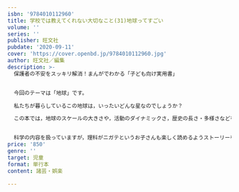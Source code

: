 ```yaml
---
isbn: '9784010112960'
title: 学校では教えてくれない大切なこと(31)地球ってすごい
volume: ''
series: ''
publisher: 旺文社
pubdate: '2020-09-11'
cover: 'https://cover.openbd.jp/9784010112960.jpg'
author: 旺文社／編集
description: >-
  保護者の不安をスッキリ解消！まんがでわかる「子ども向け実用書」


  今回のテーマは「地球」です。

  私たちが暮らしているこの地球は，いったいどんな星なのでしょうか？

  この本では，地球のスケールの大きさや，活動のダイナミックさ，歴史の長さ・多様さなどを，登場人物たちと一緒に楽しく知ることができます。


  科学の内容を扱っていますが，理科がニガテというお子さんも楽しく読めるようストーリーを工夫していますので，1冊最後まで読み切れるようになっています。読み進めるほど，「地球ってすごい！」と感じるはずです。
price: '850'
genre: ''
target: 児童
format: 単行本
content: 諸芸・娯楽

---
```

